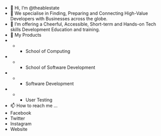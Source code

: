 - 👋 Hi, I’m @theablestate
- 👀 We specialise in Finding, Preparing and Connecting High-Value Developers with Businesses across the globe.
- 🌱 I’m offering a Cheerful, Accessible, Short-term and Hands-on Tech skills Development Education and training.
- 💞️ My Products
- - - School of Computing
- - - School of Software Development
- - - Software Development
- - - User Testing
- 📫 How to reach me ... 
- Facebook
- Twitter
- Instagram
- Website
